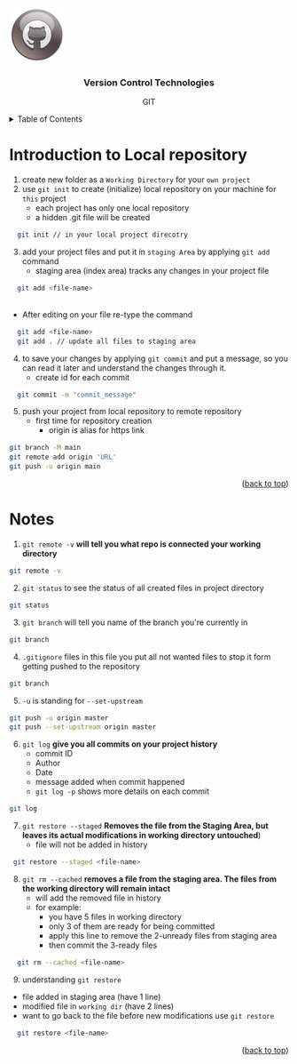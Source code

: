 <div id="top"></div>

<br />
<div align="left">
  <a href="https://github.com/othneildrew/Best-README-Template">
    <img src="images/Github-icon.png" alt="Logo" width="100" height="100">
</a>

<h3 align="center">Version Control Technologies</h3>
  <p align="center">
    GIT
  </p>
</div>



<!-- TABLE OF CONTENTS -->
<details>
  <summary>Table of Contents</summary>
    <ol>
        <li><a href="#Getting-Starting">Getting Starting</a></li> 
        <li><a href="#Introduction-to-Local-repository">Introduction to Local repository</a></li> 
        <li><a href="#Notes">Notes</a></li>
  </ol>
</details>




# Introduction to Local repository

1. create new folder as a `Working Directory` for your `own project`
2. use `git init` to create (initialize) local repository on your machine for `this` project<br>
    * each project has only one local repository<br>
    * a hidden .git file will be created<br>
```sh
  git init // in your local project direcotry 
  ```

3. add your project files and put it in `staging Area` by applying `git add` command
    * staging area (index area) tracks any changes in your project file

```sh
  git add <file-name>
  
  ```

* After editing on your file re-type the command

```sh
  git add <file-name>
  git add . // update all files to staging area 
  ```

4. to save your changes by applying `git commit` and put a message, so you can read it later and understand the changes
   through it.<br>
   * create id for each commit
```sh
  git commit -m "commit_message"
  ```

5. push your project from local repository to remote repository
    - first time for repository creation
        - origin is alias for https link

```sh
git branch -M main
git remote add origin 'URL'
git push -u origin main
  ```

<p align="right">(<a href="#top">back to top</a>)</p>



# Notes
1. `git remote -v` **will tell you what repo is connected your working directory**
```sh
git remote -v
  ```

2. `git status` to see the status of all created files in project directory
```sh
git status
```

3. `git branch` will tell you name of the branch you're currently in
```sh
git branch
```

4. `.gitignore` files in this file you put all not wanted files to stop it form getting pushed to the repository
```sh
git branch
```

5. `-u` is standing for `--set-upstream` 
```sh
git push -u origin master
git push --set-upstream origin master
```

6. `git log` **give you all commits on your project history**<br>
    * commit ID<br>
    * Author<br>
    * Date<br>
    * message added when commit happened <br>
    * `git log -p` shows more details on each commit<br>
```sh
git log
  ```

7. `git restore --staged` **Removes the file from the Staging Area, but leaves its actual modifications in working directory untouched**)
   * file will not be added in history
```sh
 git restore --staged <file-name>
```

8. `git rm --cached` **removes a file from the staging area. The files from the working directory will remain intact**<br>
    * will add the removed file in history
    * for example:<br>
        * you have 5 files in working directory <br>
        * only 3 of them are ready for being committed<br>
        * apply this line to remove the 2-unready files from staging area<br>
        * then commit the 3-ready files<br>
```sh
  git rm --cached <file-name>
  ```
9. understanding `git restore` <br>
* file added in staging area  (have 1 line)
* modified file in `working dir` (have 2 lines)
* want to go back to the file before new modifications use `git restore`
```sh
  git restore <file-name>
 ```
<p align="right">(<a href="#top">back to top</a>)</p>
